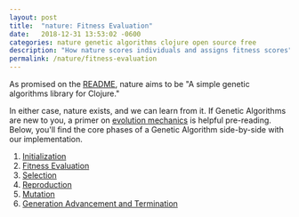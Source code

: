 ```yaml
---
layout: post
title:  "nature: Fitness Evaluation"
date:   2018-12-31 13:53:02 -0600
categories: nature genetic algorithms clojure open source free
description: "How nature scores individuals and assigns fitness scores"
permalink: /nature/fitness-evaluation
---
```


As promised on the [README](https://github.com/nnichols/nature), nature aims to be "A simple genetic algorithms library for Clojure."

In either case, nature exists, and we can learn from it.
If Genetic Algorithms are new to you, a primer on [evolution mechanics](https://nnichols.github.io/nature/evolution-mechanics) is helpful pre-reading.
Below, you'll find the core phases of a Genetic Algorithm side-by-side with our implementation.
1. [Initialization](https://nnichols.github.io/nature/initialization)
2. [Fitness Evaluation](https://nnichols.github.io/nature/fitness-evaluation)
3. [Selection](https://nnichols.github.io/nature/selection)
4. [Reproduction](https://nnichols.github.io/nature/reproduction)
5. [Mutation](https://nnichols.github.io/nature/mutation)
6. [Generation Advancement and Termination](https://nnichols.github.io/nature/termination)
